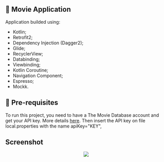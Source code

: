 ## :movie_camera:  Movie Application

Application builded using: </br> 
- Kotlin;</br>  
- Retrofit2; </br>  
- Dependency Injection (Dagger2); </br> 
- Glide;</br> 
- RecyclerView;</br> 
- Databinding;</br> 
- Viewbinding;</br> 
- Kotlin Coroutine; </br> 
- Navigation Component;</br> 
- Espresso;</br>
- Mockk.</br>

## :key:  Pre-requisites

To run this project, you need to have a The Movie Database account and get your API key.
More details [here](https://developers.themoviedb.org/3/getting-started/introduction).
Then insert the API key on file local.properties with the name apiKey="KEY",

## Screenshot

<p align="center">
<img src="https://media.giphy.com/media/XdJWJnHjOoHUJJhyq6/giphy.gif" />
<//p>
